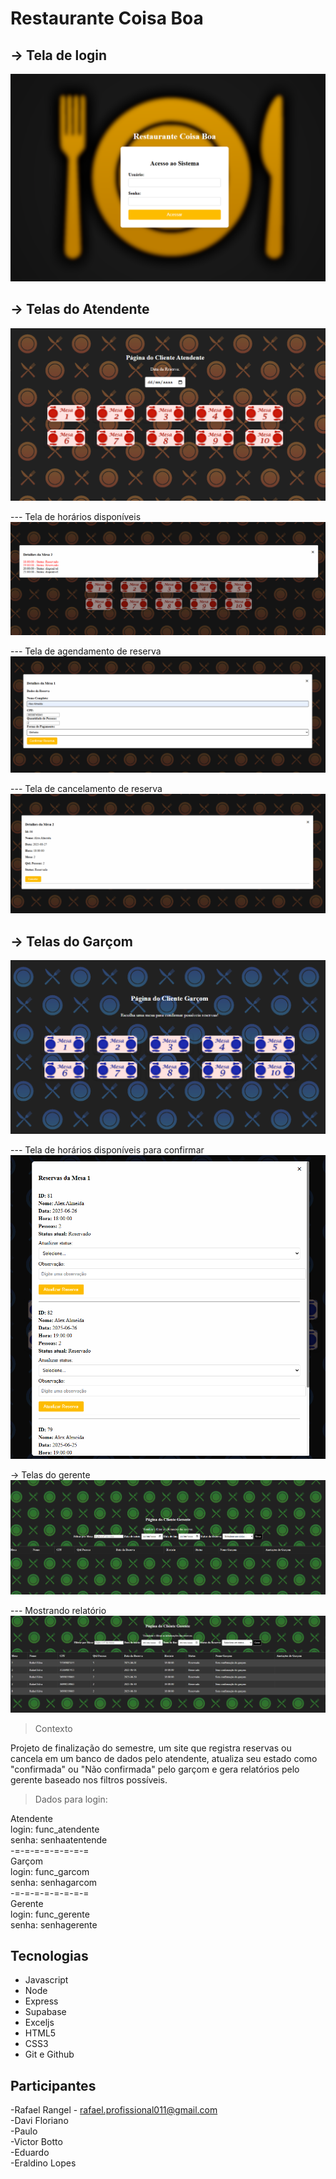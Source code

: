 # Restaurante Coisa Boa

## -> Tela de login
![preview](./public/assets/tela_login.png)

## -> Telas do Atendente
![preview](./public/assets/tela_atendente.png)

--- Tela de horários disponíveis
![preview](./public/assets/tela_atendente_2.png)

--- Tela de agendamento de reserva
![preview](./public/assets/tela_atendente_3.png)

--- Tela de cancelamento de reserva
![preview](./public/assets/tela_atendente_4.png)

## -> Telas do Garçom
![preview](./public/assets/tela_garcom.png)

--- Tela de horários disponíveis para confirmar
![preview](./public/assets/tela_garcom_2.png)


-> Telas do gerente
![preview](./public/assets/tela_gerente.png)

--- Mostrando relatório
![preview](./public/assets/tela_gerente_2.png)



> Contexto

Projeto de finalização do semestre, um site que registra reservas ou cancela em um banco de dados pelo atendente,  atualiza seu estado como "confirmada" ou "Não confirmada" pelo garçom e gera relatórios pelo gerente baseado nos filtros possíveis.

> Dados para login:

Atendente  
login: func_atendente  
senha: senhaatentende  
-=-=-=-=-=-=-=-=  
Garçom  
login: func_garcom  
senha: senhagarcom  
-=-=-=-=-=-=-=-=  
Gerente  
login: func_gerente  
senha: senhagerente  

## Tecnologias
- Javascript
- Node
- Express
- Supabase
- Exceljs
- HTML5
- CSS3
- Git e Github

## Participantes
-Rafael Rangel - rafael.profissional011@gmail.com  
-Davi Floriano  
-Paulo  
-Victor Botto  
-Eduardo  
-Eraldino Lopes
